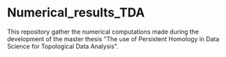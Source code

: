 # Numerical_results_TDA
This repository gather the numerical computations made during the development of the master thesis "The use of Persistent Homology in Data Science for Topological Data Analysis".
